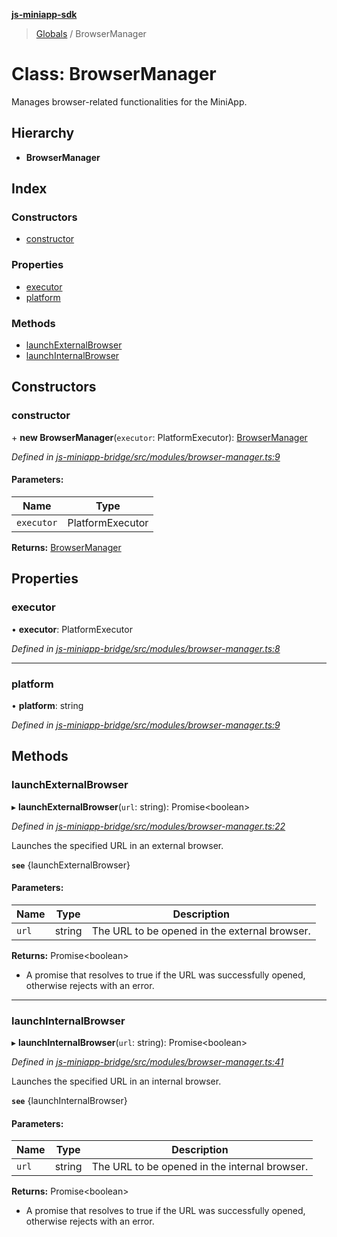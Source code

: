 **[js-miniapp-sdk](../README.md)**

> [Globals](../README.md) / BrowserManager

# Class: BrowserManager

Manages browser-related functionalities for the MiniApp.

## Hierarchy

* **BrowserManager**

## Index

### Constructors

* [constructor](browsermanager.md#constructor)

### Properties

* [executor](browsermanager.md#executor)
* [platform](browsermanager.md#platform)

### Methods

* [launchExternalBrowser](browsermanager.md#launchexternalbrowser)
* [launchInternalBrowser](browsermanager.md#launchinternalbrowser)

## Constructors

### constructor

\+ **new BrowserManager**(`executor`: PlatformExecutor): [BrowserManager](browsermanager.md)

*Defined in [js-miniapp-bridge/src/modules/browser-manager.ts:9](https://github.com/rakutentech/js-miniapp/blob/acdf92c/js-miniapp-bridge/src/modules/browser-manager.ts#L9)*

#### Parameters:

Name | Type |
------ | ------ |
`executor` | PlatformExecutor |

**Returns:** [BrowserManager](browsermanager.md)

## Properties

### executor

•  **executor**: PlatformExecutor

*Defined in [js-miniapp-bridge/src/modules/browser-manager.ts:8](https://github.com/rakutentech/js-miniapp/blob/acdf92c/js-miniapp-bridge/src/modules/browser-manager.ts#L8)*

___

### platform

•  **platform**: string

*Defined in [js-miniapp-bridge/src/modules/browser-manager.ts:9](https://github.com/rakutentech/js-miniapp/blob/acdf92c/js-miniapp-bridge/src/modules/browser-manager.ts#L9)*

## Methods

### launchExternalBrowser

▸ **launchExternalBrowser**(`url`: string): Promise\<boolean>

*Defined in [js-miniapp-bridge/src/modules/browser-manager.ts:22](https://github.com/rakutentech/js-miniapp/blob/acdf92c/js-miniapp-bridge/src/modules/browser-manager.ts#L22)*

Launches the specified URL in an external browser.

**`see`** {launchExternalBrowser}

#### Parameters:

Name | Type | Description |
------ | ------ | ------ |
`url` | string | The URL to be opened in the external browser. |

**Returns:** Promise\<boolean>

- A promise that resolves to true if the URL was successfully opened, otherwise rejects with an error.

___

### launchInternalBrowser

▸ **launchInternalBrowser**(`url`: string): Promise\<boolean>

*Defined in [js-miniapp-bridge/src/modules/browser-manager.ts:41](https://github.com/rakutentech/js-miniapp/blob/acdf92c/js-miniapp-bridge/src/modules/browser-manager.ts#L41)*

Launches the specified URL in an internal browser.

**`see`** {launchInternalBrowser}

#### Parameters:

Name | Type | Description |
------ | ------ | ------ |
`url` | string | The URL to be opened in the internal browser. |

**Returns:** Promise\<boolean>

- A promise that resolves to true if the URL was successfully opened, otherwise rejects with an error.
